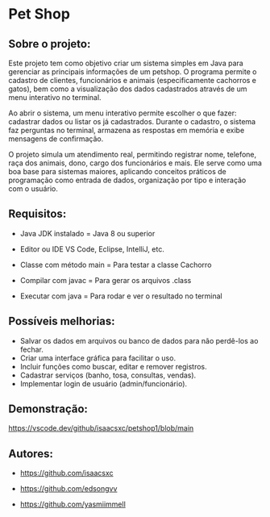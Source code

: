 

# Pet Shop 




## Sobre o projeto:

Este projeto tem como objetivo criar um sistema simples em Java para gerenciar as principais informações de um petshop. O programa permite o cadastro de clientes, funcionários e animais (especificamente cachorros e gatos), bem como a visualização dos dados cadastrados através de um menu interativo no terminal.

Ao abrir o sistema, um menu interativo permite escolher o que fazer: cadastrar dados ou listar os já cadastrados. Durante o cadastro, o sistema faz perguntas no terminal, armazena as respostas em memória e exibe mensagens de confirmação.

O projeto simula um atendimento real, permitindo registrar nome, telefone, raça dos animais, dono, cargo dos funcionários e mais. Ele serve como uma boa base para sistemas maiores, aplicando conceitos práticos de programação como entrada de dados, organização por tipo e interação com o usuário.

## Requisitos:
- Java JDK instalado	= Java 8 ou superior

- Editor ou IDE	VS Code, Eclipse, IntelliJ, etc.

- Classe com método main	= Para testar a classe Cachorro

- Compilar com javac = Para gerar os arquivos .class

- Executar com java = Para rodar e ver o resultado no terminal
## Possíveis melhorias:
- Salvar os dados em arquivos ou banco de dados para não perdê-los ao fechar.
- Criar uma interface gráfica para facilitar o uso.
- Incluir funções como buscar, editar e remover registros.
- Cadastrar serviços (banho, tosa, consultas, vendas).
- Implementar login de usuário (admin/funcionário).
## Demonstração:
https://vscode.dev/github/isaacsxc/petshop1/blob/main
## Autores:

- https://github.com/isaacsxc

- https://github.com/edsongvv

- https://github.com/yasmiimmell
